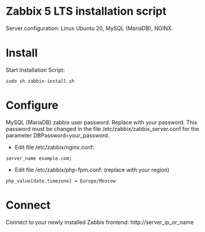 # Zabbix 5 LTS installation script 

Server configuration:
Linux Ubuntu 20,
MySQL (MariaDB),
NGINX.


Install 
=================

Start Installation Script: 
```
sudo sh zabbix-install.sh
```
Configure
=================

MySQL (MariaDB) zabbix user password. Replace with your password.
This password must be changed in the file /etc/zabbix/zabbix_server.conf for the parameter DBPassword=your_password.


- Edit file /etc/zabbix/nginx.conf:
```
server_name example.com;
```

- Edit file /etc/zabbix/php-fpm.conf: (replace with your region)
```
php_value[date.timezone] = Europe/Moscow
```
Connect 
=================
Connect to your newly installed Zabbix frontend: http://server_ip_or_name
